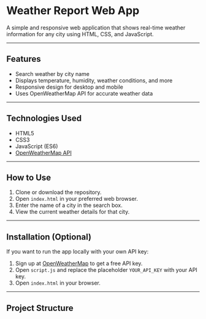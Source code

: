 # Weather Report Web App

A simple and responsive web application that shows real-time weather information for any city using HTML, CSS, and JavaScript.

---

## Features

- Search weather by city name
- Displays temperature, humidity, weather conditions, and more
- Responsive design for desktop and mobile
- Uses OpenWeatherMap API for accurate weather data

---

## Technologies Used

- HTML5
- CSS3
- JavaScript (ES6)
- [OpenWeatherMap API](https://openweathermap.org/api)

---

## How to Use

1. Clone or download the repository.
2. Open `index.html` in your preferred web browser.
3. Enter the name of a city in the search box.
4. View the current weather details for that city.

---

## Installation (Optional)

If you want to run the app locally with your own API key:

1. Sign up at [OpenWeatherMap](https://openweathermap.org/) to get a free API key.
2. Open `script.js` and replace the placeholder `YOUR_API_KEY` with your API key.
3. Open `index.html` in your browser.

---

## Project Structure


